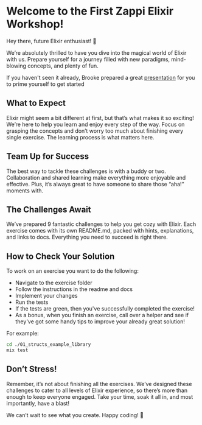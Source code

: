 # Welcome to the First Zappi Elixir Workshop!

Hey there, future Elixir enthusiast! 🎉

We’re absolutely thrilled to have you dive into the magical world of Elixir with us. Prepare yourself for a journey filled with new paradigms, mind-blowing concepts, and plenty of fun.

If you haven't seen it already, Brooke prepared a great [presentation](https://docs.google.com/presentation/d/1p8gjYT9ZsnuA9H8-StNThC0R6QhRUBqV1PV_-WvQE0s/edit#slide=id.g2452fbb5447_0_48) for you to prime yourself to get started

## What to Expect

Elixir might seem a bit different at first, but that’s what makes it so exciting! We’re here to help you learn and enjoy every step of the way. Focus on grasping the concepts and don’t worry too much about finishing every single exercise. The learning process is what matters here.

## Team Up for Success

The best way to tackle these challenges is with a buddy or two. Collaboration and shared learning make everything more enjoyable and effective. Plus, it’s always great to have someone to share those “aha!” moments with.

## The Challenges Await

We’ve prepared 9 fantastic challenges to help you get cozy with Elixir. Each exercise comes with its own README.md, packed with hints, explanations, and links to docs. Everything you need to succeed is right there.

## How to Check Your Solution

To work on an exercise you want to do the following:

- Navigate to the exercise folder
- Follow the instructions in the readme and docs
- Implement your changes
- Run the tests
- If the tests are green, then you've successfully completed the exercise!
- As a bonus, when you finish an exercise, call over a helper and see if they've got some handy tips to improve your already great solution!

For example:

```bash
cd ./01_structs_example_library
mix test
```

## Don’t Stress!

Remember, it’s not about finishing all the exercises. We’ve designed these challenges to cater to all levels of Elixir experience, so there’s more than enough to keep everyone engaged. Take your time, soak it all in, and most importantly, have a blast!

We can’t wait to see what you create. Happy coding! 🚀
